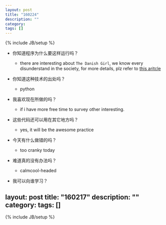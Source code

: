 ```yaml
---
layout: post
title: "160224"
description: ""
category: 
tags: []
---
```

{% include JB/setup %}

* 你知道程序为什么要这样运行吗？
  * there are interesting about `The Danish Girl`, we know every disunderstand in the society, for more details, plz refer to [this aritcle](http://www.coolloud.org.tw/node/84584) 

* 你知道这种技术的出处吗？
  * python

* 我喜欢现在所做的吗？
  * if i have more free time to survey other interesting.

* 这些代码还可以用在其它地方吗？
  * yes, it will be the awesome practice

* 今天有什么做错的吗？
  * too cranky today

* 难道真的没有办法吗？
  * calmcool-headed 

* 我可以向谁学习？
 
layout: post
title: "160217"
description: ""
category: 
tags: []
---
{% include JB/setup %}
